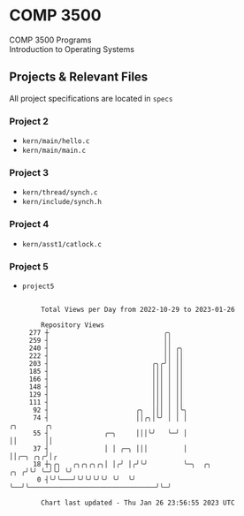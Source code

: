 # COMP 3500
COMP 3500 Programs  
Introduction to Operating Systems  
## Projects & Relevant Files
All project specifications are located in `specs`
### Project 2
- `kern/main/hello.c`
- `kern/main/main.c`
### Project 3
- `kern/thread/synch.c`
- `kern/include/synch.h`
### Project 4
- `kern/asst1/catlock.c`
### Project 5
- `project5`

```

        Total Views per Day from 2022-10-29 to 2023-01-26

        Repository Views
     277 ┼                             ╭╮
     259 ┤                             ││
     240 ┤                             ││ ╭╮
     222 ┤                             ││ ││
     203 ┤                          ╭╮╭╯│ ││
     185 ┤                          │││ │ ││
     166 ┤                          │││ │ ││
     148 ┤                          │││ │ ││
     129 ┤                          │││ │ ││
     111 ┤                          │││ │ ││
      92 ┤                      ╭╮  │││ │ │╰╮
      74 ┤                      ││╭╮│╰╯ │ │ │                                          ╭╮       ╭╮
      55 ┤              ╭─╮     │││╰╯   ╰─╯ │                                          ││       ││
      37 ┤              │ │ ╭─╮ │││         │                                          ││╭─╮ ╭╮╭╯│╭
      18 ┼╮╭╮   ╭╮╭╮╭╮╭╮│ │╭╯ │╭╯╰╯         ╰─╮  ╭╮                                ╭╮ ╭╯╰╯ ╰─╯╰╯ ╰╯
       0 ┤╰╯╰───╯╰╯╰╯╰╯╰╯ ╰╯  ╰╯              ╰──╯╰────────────────────────────────╯╰─╯

        Chart last updated - Thu Jan 26 23:56:55 2023 UTC
        
```
